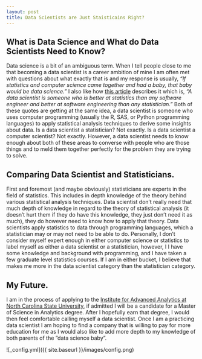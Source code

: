 ```yaml
---
layout: post
title: Data Scientists are Just Staisticains Right?
---
```



## What is Data Science and What do Data Scientists Need to Know?

Data science is a bit of an ambiguous term. When I tell people close to me that becoming a data scientist is a career ambition of mine I am often met with questions about what exactly that is and my response is usually, *“If statistics and computer science came together and had a baby, that baby would be data science.”* I also like how [this article](https://medium.com/odscjournal/data-scientists-versus-statisticians-8ea146b7a47f) describes it which is, *“A data scientist is someone who is better at statistics than any software engineer and better at software engineering than any statistician.”* Both of these quotes are getting at the same idea, a data scientist is someone who uses computer programming (usually the R, SAS, or Python programming languages) to apply statistical analysis techniques to derive some insights about data. Is a data scientist a statistician? Not exactly. Is a data scientist a computer scientist? Not exactly. However, a data scientist needs to know enough about both of these areas to converse with people who are those things and to meld them together perfectly for the problem they are trying to solve.

## Comparing Data Scientist and Statisticians.

First and foremost (and maybe obviously) statisticians are experts in the field of statistics. This includes in depth knowledge of the theory behind various statistical analysis techniques. Data scientist don’t really need that much depth of knowledge in regard to the theory of statistical analysis (it doesn’t hurt them if they do have this knowledge, they just don’t need it as much), they do however need to know how to apply that theory. Data scientists apply statistics to data through programming languages, which a statistician may or may not need to be able to do. Personally, I don’t consider myself expert enough in either computer science or statistics to label myself as either a data scientist or a statistician, however, I I have some knowledge and background with programming, and I have taken a few graduate level statistics courses. If I am in either bucket, I believe that makes me more in the data scientist category than the statistician category. 

## My Future.

I am in the process of applying to the [Institute for Advanced Analytics at North Carolina State University]( https://analytics.ncsu.edu/), if admitted I will be a candidate for a Master of Science in Analytics degree. After I hopefully earn that degree, I would then feel comfortable calling myself a data scientist. Once I am a practicing data scientist I am hoping to find a company that is willing to pay for more education for me as I would also like to add more depth to my knowledge of both parents of the ”data science baby”.



![_config.yml]({{ site.baseurl }}/images/config.png)


